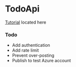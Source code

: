# TodoApi

[Tutorial](https://learn.microsoft.com/en-us/aspnet/core/tutorials/first-web-api?view=aspnetcore-7.0&tabs=visual-studio) located here

### Todo
* Add authentication
* Add rate limit
* Prevent over-posting
* Publish to test Azure account
